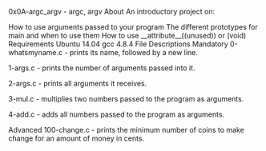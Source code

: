 0x0A-argc_argv - argc, argv
About
An introductory project on:

How to use arguments passed to your program
The different prototypes for main and when to use them
How to use \_\_attribute\_\_((unused)) or (void)
Requirements
Ubuntu 14.04
gcc 4.8.4
File Descriptions
Mandatory
0-whatsmyname.c - prints its name, followed by a new line.

1-args.c - prints the number of arguments passed into it.

2-args.c - prints all arguments it receives.

3-mul.c - multiplies two numbers passed to the program as arguments.

4-add.c - adds all numbers passed to the program as arguments.

Advanced
100-change.c - prints the minimum number of coins to make change for an amount of money in cents.
